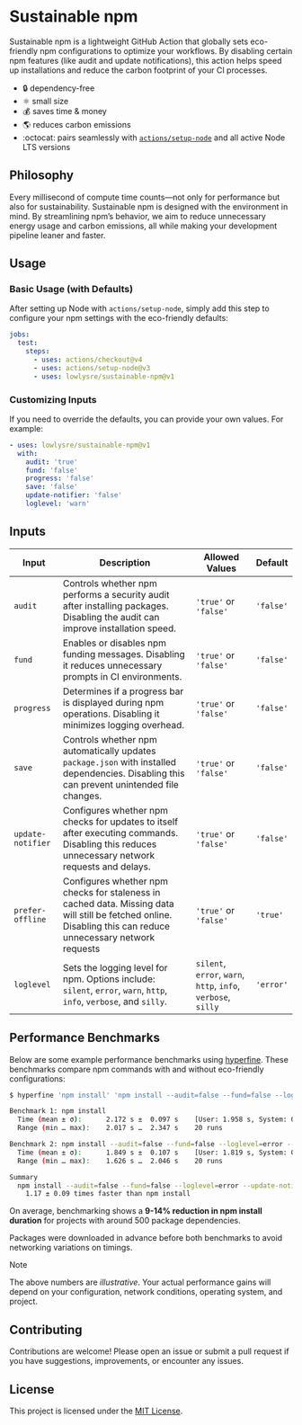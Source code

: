 # Sustainable npm

Sustainable npm is a lightweight GitHub Action that globally sets eco-friendly npm configurations to optimize your workflows. By disabling certain npm features (like audit and update notifications), this action helps speed up installations and reduce the carbon footprint of your CI processes.

* 🔒 dependency-free
* ⚛️ small size
* 💰 saves time & money
* 🌎 reduces carbon emissions
* :octocat: pairs seamlessly with [`actions/setup-node`](https://github.com/actions/setup-node) and all active Node LTS versions

## Philosophy

Every millisecond of compute time counts—not only for performance but also for sustainability. Sustainable npm is designed with the environment in mind. By streamlining npm’s behavior, we aim to reduce unnecessary energy usage and carbon emissions, all while making your development pipeline leaner and faster.

## Usage

### Basic Usage (with Defaults)

After setting up Node with `actions/setup-node`, simply add this step to configure your npm settings with the eco-friendly defaults:

```yaml
jobs:
  test:
    steps:
      - uses: actions/checkout@v4
      - uses: actions/setup-node@v3
      - uses: lowlysre/sustainable-npm@v1
```

### Customizing Inputs

If you need to override the defaults, you can provide your own values. For example:

```yaml
- uses: lowlysre/sustainable-npm@v1
  with:
    audit: 'true'
    fund: 'false'
    progress: 'false'
    save: 'false'
    update-notifier: 'false'
    loglevel: 'warn'
```

## Inputs

| Input             | Description                                                                                                                                                 | Allowed Values                                        | Default   |
|-------------------|-------------------------------------------------------------------------------------------------------------------------------------------------------------|-------------------------------------------------------|-----------|
| `audit`           | Controls whether npm performs a security audit after installing packages. Disabling the audit can improve installation speed.                              | `'true'` or `'false'`                                 | `'false'` |
| `fund`            | Enables or disables npm funding messages. Disabling it reduces unnecessary prompts in CI environments.                                                     | `'true'` or `'false'`                                 | `'false'` |
| `progress`        | Determines if a progress bar is displayed during npm operations. Disabling it minimizes logging overhead.                                                    | `'true'` or `'false'`                                 | `'false'` |
| `save`            | Controls whether npm automatically updates `package.json` with installed dependencies. Disabling this can prevent unintended file changes.                | `'true'` or `'false'`                                 | `'false'` |
| `update-notifier` | Configures whether npm checks for updates to itself after executing commands. Disabling this reduces unnecessary network requests and delays.             | `'true'` or `'false'`                                 | `'false'` |
| `prefer-offline` | Configures whether npm checks for staleness in cached data. Missing data will still be fetched online. Disabling this can reduce unnecessary network requests | `'true'` or `'false'`                                 | `'true'` |
| `loglevel`        | Sets the logging level for npm. Options include: `silent`, `error`, `warn`, `http`, `info`, `verbose`, and `silly`.                                           | `silent`, `error`, `warn`, `http`, `info`, `verbose`, `silly` | `'error'` |

## Performance Benchmarks

Below are some example performance benchmarks using [hyperfine](https://github.com/sharkdp/hyperfine). These benchmarks compare npm commands with and without eco-friendly configurations:

```bash
$ hyperfine 'npm install' 'npm install --audit=false --fund=false --loglevel=error --update-notifier=false --progress=false' --ignore-failure --runs 20 --warmup 3

Benchmark 1: npm install
  Time (mean ± σ):      2.172 s ±  0.097 s    [User: 1.958 s, System: 0.750 s]
  Range (min … max):    2.017 s …  2.347 s    20 runs

Benchmark 2: npm install --audit=false --fund=false --loglevel=error --update-notifier=false --progress=false
  Time (mean ± σ):      1.849 s ±  0.107 s    [User: 1.819 s, System: 0.668 s]
  Range (min … max):    1.626 s …  2.046 s    20 runs

Summary
  npm install --audit=false --fund=false --loglevel=error --update-notifier=false --progress=false ran
    1.17 ± 0.09 times faster than npm install
```

On average, benchmarking shows a **9-14% reduction in npm install duration** for projects with around 500 package dependencies.

Packages were downloaded in advance before both benchmarks to avoid networking variations on timings.

> [!NOTE]
> The above numbers are *illustrative*. Your actual performance gains will depend on your configuration, network conditions, operating system, and project.

## Contributing

Contributions are welcome! Please open an issue or submit a pull request if you have suggestions, improvements, or encounter any issues.

## License

This project is licensed under the [MIT License](LICENSE).
